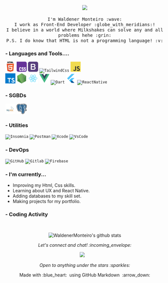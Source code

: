 <p align="center">
<!--   <img src="https://media.giphy.com/media/MeJgB3yMMwIaHmKD4z/giphy.gif" width="30%"> -->
  <img src="https://media.giphy.com/media/M9gbBd9nbDrOTu1Mqx/giphy.gif" width="150">
  <br><br>
  <samp>
    I'm Waldener Monteiro :wave:
    <br>
    I work as Front-End Developer :globe_with_meridians:!
    <br>
    I believe in a world where Milkshakes can solve any and all problems hehe :grin:
    <br>
    P.S. I do know that HTML is not a programming language! :v:
  </samp>
</p>

### - Languages and Tools....

<p>
  <!-- For more icons please follow  https://github.com/MikeCodesDotNET/ColoredBadges -->
<code><img height="32" src="https://raw.githubusercontent.com/github/explore/80688e429a7d4ef2fca1e82350fe8e3517d3494d/topics/html/html.png" alt="HTML5" title='HTML5' /></code>
<code><img height="32" src="https://raw.githubusercontent.com/github/explore/80688e429a7d4ef2fca1e82350fe8e3517d3494d/topics/css/css.png" alt="CSS" title='CSS' /></code>
<code><img height="32" src="https://raw.githubusercontent.com/github/explore/80688e429a7d4ef2fca1e82350fe8e3517d3494d/topics/bootstrap/bootstrap.png" alt="Bootstrap" title='Bootstrap' /></code>
<code><img height="32" src="https://raw.githubusercontent.com/marwin1991/profile-technology-icons/refs/heads/main/icons/tailwind_css.png" alt="TailwindCss" title='TailwindCss' /></code>
<code><img height="32" src="https://raw.githubusercontent.com/github/explore/80688e429a7d4ef2fca1e82350fe8e3517d3494d/topics/javascript/javascript.png" alt="Javascript" title='Javascript' />
</code>
<code><img height="32" src="https://raw.githubusercontent.com/github/explore/80688e429a7d4ef2fca1e82350fe8e3517d3494d/topics/typescript/typescript.png" alt="Typescript" title='Typescript' /></code>
<code><img height="32" src="https://raw.githubusercontent.com/github/explore/80688e429a7d4ef2fca1e82350fe8e3517d3494d/topics/nodejs/nodejs.png" alt="Nodejs" title='Nodejs'/></code>
<code><img height="32" src="https://raw.githubusercontent.com/github/explore/80688e429a7d4ef2fca1e82350fe8e3517d3494d/topics/react/react.png" alt="Reactjs" title='Reactjs'/></code>
<code><img height="32" src="https://raw.githubusercontent.com/github/explore/80688e429a7d4ef2fca1e82350fe8e3517d3494d/topics/vue/vue.png" alt="Vuejs" title='Vuejs'/></code>
<code><img height="32" src="https://raw.githubusercontent.com/marwin1991/profile-technology-icons/refs/heads/main/icons/dart.png" alt="Dart" title='Dart'/></code>
<code><img height="32" src="https://raw.githubusercontent.com/github/explore/80688e429a7d4ef2fca1e82350fe8e3517d3494d/topics/flutter/flutter.png" alt="Flutter" title='Flutter'/></code>
<code><img height="32" src="https://www.datocms-assets.com/45470/1631026680-logo-react-native.png" alt="ReactNative" title='ReactNative'/></code>
</p>

### - SGBDs

<code><img height="32" src="https://raw.githubusercontent.com/github/explore/80688e429a7d4ef2fca1e82350fe8e3517d3494d/topics/mysql/mysql.png" alt="MySQL" title='MySQL' /></code>
<code><img height="32" src="https://raw.githubusercontent.com/github/explore/80688e429a7d4ef2fca1e82350fe8e3517d3494d/topics/postgresql/postgresql.png" alt="PostegreSQL" title='PostegreSQL' /></code>


### - Utilities

<code><img height="32" src="https://dashboard.snapcraft.io/site_media/appmedia/2018/04/twitter-card-icon.png" alt="Insomnia" title='Insomnia'/></code>
<code><img height="32" src="https://user-images.githubusercontent.com/2676579/34940598-17cc20f0-f9be-11e7-8c6d-f0190d502d64.png" alt="Postman" title='Postman' /></code>
<code><img height="32" src="https://raw.githubusercontent.com/marwin1991/profile-technology-icons/refs/heads/main/icons/xcode.png" alt="Xcode" title='Xcode' /></code>
<code><img height="32" src="https://raw.githubusercontent.com/marwin1991/profile-technology-icons/refs/heads/main/icons/visual_studio_code.png" alt="VsCode" title='VsCode' /></code>

### - DevOps

<code><img height="32" src="https://cdn3.iconfinder.com/data/icons/inficons/512/github.png" alt="GitHub" title='Github'/></code>
<code><img height="32" src="https://www.justsoftware.com.br/assets/images/GitLab_Logo.svg.png" alt="Gitlab" title='Gitlab'/></code>
<code><img height="32" src="https://raw.githubusercontent.com/marwin1991/profile-technology-icons/refs/heads/main/icons/firebase.png" alt="Firebase" title='Firebase'/></code>



### - I'm currently...
- Improving my Html, Css skills.
- Learning about UX and React Native.
- Adding databases to my skill set.
- Making projects for my portfolio.

### - Coding Activity

<br/>

<p align="center">
  <img src="https://github-readme-stats.vercel.app/api?username=waldenermonteiro&show_icons=true&theme=monokai" alt="WaldenerMonteiro's github stats" />
</p>
<p align="center"> 
  <i> Let's connect and chat! :incoming_envelope: </i>
</p>

<p align="center">
  <a href="https://www.linkedin.com/in/waldener-monteiro-158842179/"><img src="https://github.com/Quadrified/Quadrified/blob/master/assets/svg/social/linkedin.svg" width="90px" ></a> &nbsp; &nbsp;
</p>

<p align="center">
  <i> Open to anything under the stars :sparkles: </i>
</p>

<p align="center">
  Made with :blue_heart: &nbsp;using GitHub Markdown &nbsp;:arrow_down:
</p>
